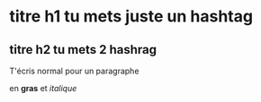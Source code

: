 # titre h1 tu mets juste un hashtag

## titre h2 tu mets 2 hashrag 

T'écris normal pour un paragraphe

en **gras** et _italique_

